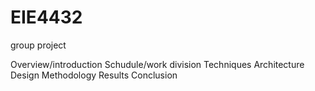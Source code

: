 # EIE4432
group project

Overview/introduction
Schudule/work division
Techniques
Architecture Design
Methodology
Results
Conclusion
